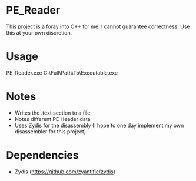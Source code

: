# PE_Reader


This project is a foray into C++ for me. I cannot guarantee correctness. Use this at your own discretion.

# Usage

PE_Reader.exe C:\Full\Path\To\Executable.exe

# Notes
* Writes the .text section to a file
* Notes different PE Header data
* Uses Zydis for the disassembly (I hope to one day implement my own disassembler for this project)

# Dependencies
* Zydis (https://github.com/zyantific/zydis)